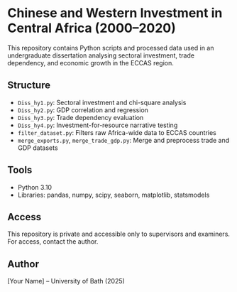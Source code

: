 # Chinese and Western Investment in Central Africa (2000–2020)
This repository contains Python scripts and processed data used in an undergraduate dissertation analysing sectoral investment, trade dependency, and economic growth in the ECCAS region.

## Structure
- `Diss_hy1.py`: Sectoral investment and chi-square analysis
- `Diss_hy2.py`: GDP correlation and regression
- `Diss_hy3.py`: Trade dependency evaluation
- `Diss_hy4.py`: Investment-for-resource narrative testing
- `filter_dataset.py`: Filters raw Africa-wide data to ECCAS countries
- `merge_exports.py`, `merge_trade_gdp.py`: Merge and preprocess trade and GDP datasets

## Tools
- Python 3.10
- Libraries: pandas, numpy, scipy, seaborn, matplotlib, statsmodels

## Access
This repository is private and accessible only to supervisors and examiners. For access, contact the author.

## Author
[Your Name] – University of Bath (2025)
